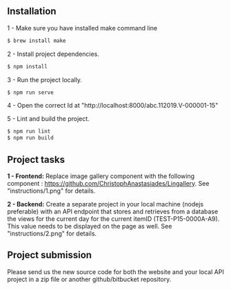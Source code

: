 ## Installation

1 - Make sure you have installed make command line
```bash
$ brew install make
```

2 - Install project dependencies.

```bash
$ npm install
```

3 - Run the project locally.

```bash
$ npm run serve
```

4 - Open the correct Id at "http://localhost:8000/abc.112019.V-000001-15"

5 - Lint and build the project.

```bash
$ npm run lint
$ npm run build
```

## Project tasks

**1 - Frontend:** Replace image gallery component with the following component : https://github.com/ChristophAnastasiades/Lingallery. See "instructions/1.png" for details.

**2 - Backend:** Create a separate project in your local machine (nodejs preferable) with an API endpoint that stores and retrieves from a database the views for the current day for the current itemID (TEST-P15-0000A-A9). This value needs to be displayed on the page as well. See "instructions/2.png" for details.

## Project submission

Please send us the new source code for both the website and your local API project in a zip file or another github/bitbucket repository.
